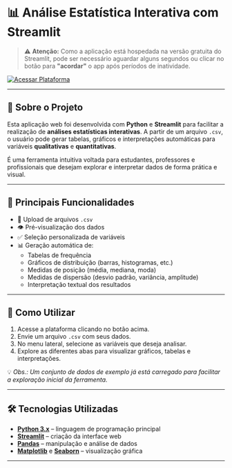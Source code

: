 
# 📊 Análise Estatística Interativa com Streamlit

> ⚠️ **Atenção:** Como a aplicação está hospedada na versão gratuita do Streamlit, pode ser necessário aguardar alguns segundos ou clicar no botão para **"acordar"** o app após períodos de inatividade.

[![Acessar Plataforma](https://img.shields.io/badge/Acessar%20Plataforma-Streamlit%20App-blueviolet?style=for-the-badge&logo=streamlit)](https://statisticalanalysis.streamlit.app/)

---

## 🧠 Sobre o Projeto

Esta aplicação web foi desenvolvida com **Python** e **Streamlit** para facilitar a realização de **análises estatísticas interativas**. A partir de um arquivo `.csv`, o usuário pode gerar tabelas, gráficos e interpretações automáticas para variáveis **qualitativas** e **quantitativas**.

É uma ferramenta intuitiva voltada para estudantes, professores e profissionais que desejam explorar e interpretar dados de forma prática e visual.

---

## 🚀 Principais Funcionalidades

- 📁 Upload de arquivos `.csv`
- 👁️ Pré-visualização dos dados
- ✅ Seleção personalizada de variáveis
- 📊 Geração automática de:
  - Tabelas de frequência
  - Gráficos de distribuição (barras, histogramas, etc.)
  - Medidas de posição (média, mediana, moda)
  - Medidas de dispersão (desvio padrão, variância, amplitude)
  - Interpretação textual dos resultados

---

## 🧪 Como Utilizar

1. Acesse a plataforma clicando no botão acima.
2. Envie um arquivo `.csv` com seus dados.
3. No menu lateral, selecione as variáveis que deseja analisar.
4. Explore as diferentes abas para visualizar gráficos, tabelas e interpretações.

💡 *Obs.: Um conjunto de dados de exemplo já está carregado para facilitar a exploração inicial da ferramenta.*

---

## 🛠️ Tecnologias Utilizadas

- **[Python 3.x](https://www.python.org/)** – linguagem de programação principal
- **[Streamlit](https://streamlit.io/)** – criação da interface web
- **[Pandas](https://pandas.pydata.org/)** – manipulação e análise de dados
- **[Matplotlib](https://matplotlib.org/)** e **[Seaborn](https://seaborn.pydata.org/)** – visualização gráfica

---
